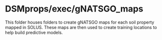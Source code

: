 
<!-- README.md is generated from README.Rmd. Please edit that file -->

# DSMprops/exec/gNATSGO_maps

<!-- badges: start -->
<!-- badges: end -->

This folder houses folders to create gNATSGO maps for each soil property
mapped in SOLUS. These maps are then used to create training locations
to help build predictive models.
